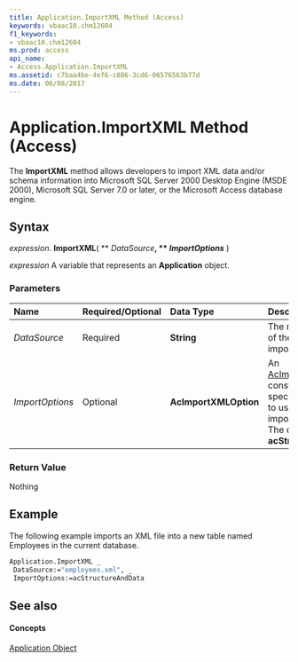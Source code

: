 ```yaml
---
title: Application.ImportXML Method (Access)
keywords: vbaac10.chm12604
f1_keywords:
- vbaac10.chm12604
ms.prod: access
api_name:
- Access.Application.ImportXML
ms.assetid: c7baa4be-4ef6-c886-3cd6-06576563b77d
ms.date: 06/08/2017
---
```



# Application.ImportXML Method (Access)

The **ImportXML** method allows developers to import XML data and/or schema information into Microsoft SQL Server 2000 Desktop Engine (MSDE 2000), Microsoft SQL Server 7.0 or later, or the Microsoft Access database engine.


## Syntax

 _expression_. **ImportXML**( ** _DataSource_**, ** _ImportOptions_** )

 _expression_ A variable that represents an **Application** object.


### Parameters



|**Name**|**Required/Optional**|**Data Type**|**Description**|
|:-----|:-----|:-----|:-----|
| _DataSource_|Required|**String**|The name and path of the XML file to import.|
| _ImportOptions_|Optional|**AcImportXMLOption**|An [AcImportXMLOption](acimportxmloption-enumeration-access.md) constant that specifies the option to use when importing XML files. The default value is **acStructureAndData**.|

### Return Value

Nothing


## Example

The following example imports an XML file into a new table named Employees in the current database.


```vb
Application.ImportXML _ 
 DataSource:="employees.xml", _ 
 ImportOptions:=acStructureAndData
```


## See also


#### Concepts


[Application Object](application-object-access.md)

